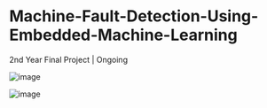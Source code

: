 # Machine-Fault-Detection-Using-Embedded-Machine-Learning
2nd Year Final Project | Ongoing


![image](https://github.com/Kesara-Malinda/Machine-Fault-Detection-Using-Embedded-Machine-Learning/assets/152917393/74c41f63-0d82-4da9-bc0c-ceb1c687ec3b)


![image](https://github.com/Kesara-Malinda/Machine-Fault-Detection-Using-Embedded-Machine-Learning/assets/152917393/3a2ccf4f-c84f-4aae-a658-feb94234efea)


